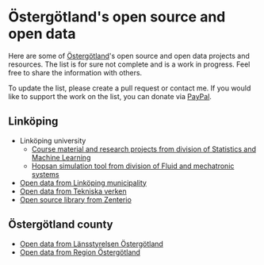 Östergötland's open source and open data
========================================

Here are some of [Östergötland](https://en.wikipedia.org/wiki/%C3%96sterg%C3%B6tland)'s open source and open data projects and resources. The list is for sure not complete and is a work in progress. Feel free to share the information with others.

To update the list, please create a pull request or contact me. If you would like to support the work on the list, you can donate via [PayPal](https://www.paypal.me/olegkrasnukhin).

Linköping
---------
* Linköping university
  * [Course material and research projects from division of Statistics and Machine Learning](https://github.com/STIMALiU)
  * [Hopsan simulation tool from division of Fluid and mechatronic systems](https://github.com/Hopsan/hopsan)
* [Open data from Linköping municipality](https://www.linkoping.se/open/)
* [Open data from Tekniska verken](https://www.tekniskaverken.se/om-oss/innovation/opendata/)
* [Open source library from Zenterio](https://github.com/Zenterio)

Östergötland county
-------------------
* [Open data from Länsstyrelsen Östergötland](https://www.lansstyrelsen.se/ostergotland/om-oss/om-lansstyrelsen-i-ostergotlands-lan/oppna-data.html)
* [Open data from Region Östergötland](https://www.regionostergotland.se/Regional-utveckling/Analys-och-statistik/Oppna-data/)
